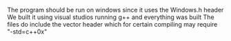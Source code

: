 The program should be run on windows since it uses the Windows.h header
We built it using visual studios running g++ and everything was built
The files do include the vector header which for certain compiling may require "-std=c++0x"
